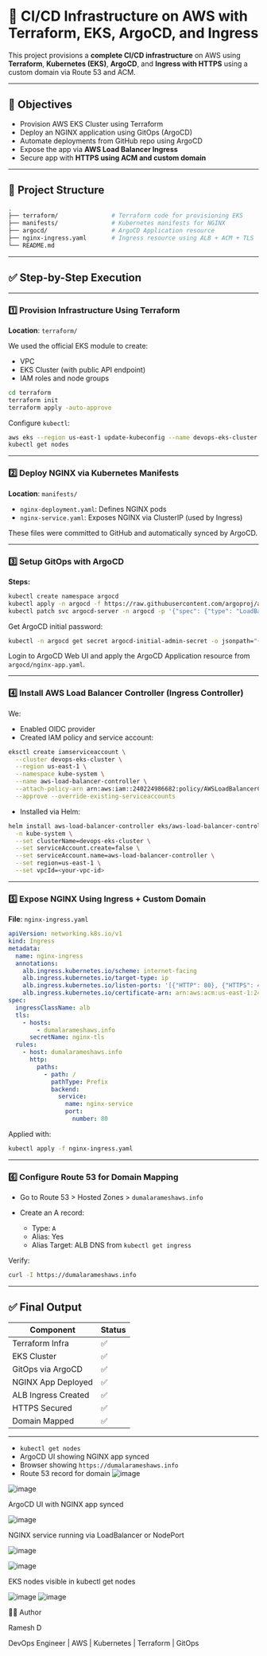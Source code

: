 # 🚀 CI/CD Infrastructure on AWS with Terraform, EKS, ArgoCD, and Ingress

This project provisions a **complete CI/CD infrastructure** on AWS using **Terraform**, **Kubernetes (EKS)**, **ArgoCD**, and **Ingress with HTTPS** using a custom domain via Route 53 and ACM.

---

## 🌟 Objectives

* Provision AWS EKS Cluster using Terraform
* Deploy an NGINX application using GitOps (ArgoCD)
* Automate deployments from GitHub repo using ArgoCD
* Expose the app via **AWS Load Balancer Ingress**
* Secure app with **HTTPS using ACM and custom domain**

---

## 🧱 Project Structure

```bash
.
├── terraform/               # Terraform code for provisioning EKS
├── manifests/               # Kubernetes manifests for NGINX
├── argocd/                  # ArgoCD Application resource
├── nginx-ingress.yaml       # Ingress resource using ALB + ACM + TLS
└── README.md
```

---

## ✅ Step-by-Step Execution

---

### 1️⃣ Provision Infrastructure Using Terraform

**Location**: `terraform/`

We used the official EKS module to create:

* VPC
* EKS Cluster (with public API endpoint)
* IAM roles and node groups

```bash
cd terraform
terraform init
terraform apply -auto-approve
```

Configure `kubectl`:

```bash
aws eks --region us-east-1 update-kubeconfig --name devops-eks-cluster
kubectl get nodes
```

---

### 2️⃣ Deploy NGINX via Kubernetes Manifests

**Location**: `manifests/`

* `nginx-deployment.yaml`: Defines NGINX pods
* `nginx-service.yaml`: Exposes NGINX via ClusterIP (used by Ingress)

These files were committed to GitHub and automatically synced by ArgoCD.

---

### 3️⃣ Setup GitOps with ArgoCD

**Steps:**

```bash
kubectl create namespace argocd
kubectl apply -n argocd -f https://raw.githubusercontent.com/argoproj/argo-cd/stable/manifests/install.yaml
kubectl patch svc argocd-server -n argocd -p '{"spec": {"type": "LoadBalancer"}}'
```

Get ArgoCD initial password:

```bash
kubectl -n argocd get secret argocd-initial-admin-secret -o jsonpath="{.data.password}" | base64 -d
```

Login to ArgoCD Web UI and apply the ArgoCD Application resource from `argocd/nginx-app.yaml`.

---

### 4️⃣ Install AWS Load Balancer Controller (Ingress Controller)

We:

* Enabled OIDC provider
* Created IAM policy and service account:

```bash
eksctl create iamserviceaccount \
  --cluster devops-eks-cluster \
  --region us-east-1 \
  --namespace kube-system \
  --name aws-load-balancer-controller \
  --attach-policy-arn arn:aws:iam::240224986682:policy/AWSLoadBalancerControllerIAMPolicy \
  --approve --override-existing-serviceaccounts
```

* Installed via Helm:

```bash
helm install aws-load-balancer-controller eks/aws-load-balancer-controller \
  -n kube-system \
  --set clusterName=devops-eks-cluster \
  --set serviceAccount.create=false \
  --set serviceAccount.name=aws-load-balancer-controller \
  --set region=us-east-1 \
  --set vpcId=<your-vpc-id>
```

---

### 5️⃣ Expose NGINX Using Ingress + Custom Domain

**File**: `nginx-ingress.yaml`

```yaml
apiVersion: networking.k8s.io/v1
kind: Ingress
metadata:
  name: nginx-ingress
  annotations:
    alb.ingress.kubernetes.io/scheme: internet-facing
    alb.ingress.kubernetes.io/target-type: ip
    alb.ingress.kubernetes.io/listen-ports: '[{"HTTP": 80}, {"HTTPS": 443}]'
    alb.ingress.kubernetes.io/certificate-arn: arn:aws:acm:us-east-1:240224986682:certificate/<your-acm-cert-id>
spec:
  ingressClassName: alb
  tls:
    - hosts:
        - dumalarameshaws.info
      secretName: nginx-tls
  rules:
    - host: dumalarameshaws.info
      http:
        paths:
          - path: /
            pathType: Prefix
            backend:
              service:
                name: nginx-service
                port:
                  number: 80
```

Applied with:

```bash
kubectl apply -f nginx-ingress.yaml
```

---

### 6️⃣ Configure Route 53 for Domain Mapping

* Go to Route 53 > Hosted Zones > `dumalarameshaws.info`
* Create an A record:

  * Type: `A`
  * Alias: Yes
  * Alias Target: ALB DNS from `kubectl get ingress`

Verify:

```bash
curl -I https://dumalarameshaws.info
```

---

## ✅ Final Output

| Component           | Status |
| ------------------- | ------ |
| Terraform Infra     | ✅      |
| EKS Cluster         | ✅      |
| GitOps via ArgoCD   | ✅      |
| NGINX App Deployed  | ✅      |
| ALB Ingress Created | ✅      |
| HTTPS Secured       | ✅      |
| Domain Mapped       | ✅      |

---

* `kubectl get nodes`
* ArgoCD UI showing NGINX app synced
* Browser showing `https://dumalarameshaws.info`
* Route 53 record for domain
![image](https://github.com/user-attachments/assets/0d37cb8a-1970-463a-b773-86918ee9ed3a)

![image](https://github.com/user-attachments/assets/9206211d-aa48-4559-ae7c-4a191d2b468a)

 ArgoCD UI with NGINX app synced

 ![image](https://github.com/user-attachments/assets/f70b184e-6d84-49f7-b903-7a3f53ca7768)


 NGINX service running via LoadBalancer or NodePort

 ![image](https://github.com/user-attachments/assets/8e7ba680-94d4-408d-9592-7ee6e5fd8fac)

 ![image](https://github.com/user-attachments/assets/aae4068c-193e-44c3-ba9c-865bdf048bb4)



 EKS nodes visible in kubectl get nodes

 ![image](https://github.com/user-attachments/assets/a2899061-1f59-475f-b2cb-ba73935f8216)
 ![image](https://github.com/user-attachments/assets/5ede5d31-d585-412b-a170-166151076970)


👨‍💼 Author

Ramesh D

DevOps Engineer | AWS | Kubernetes | Terraform | GitOps
